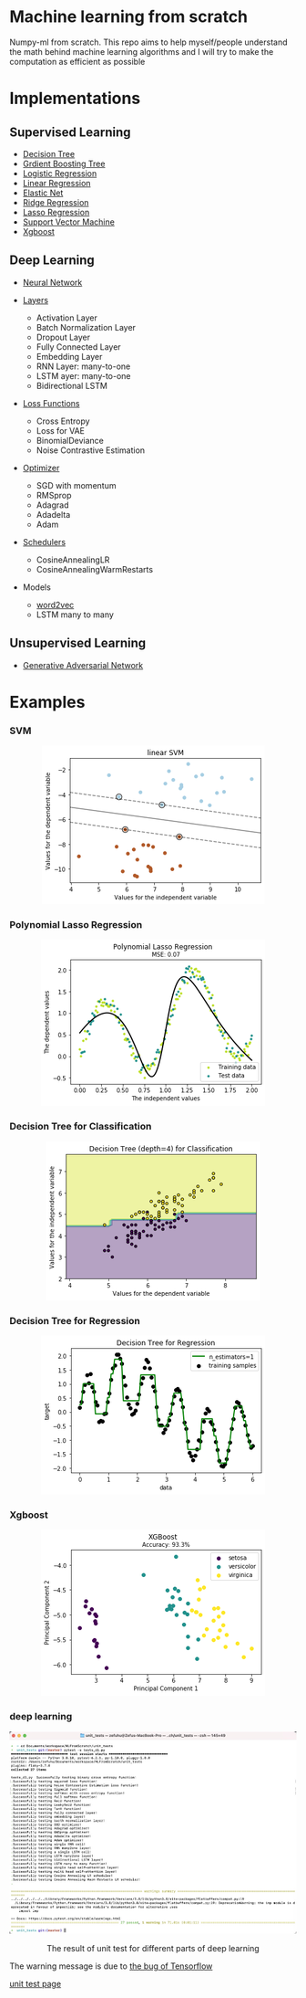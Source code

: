 # Machine learning from scratch
Numpy-ml from scratch. This repo aims to help myself/people understand the math behind
machine learning algorithms and I will try to make the computation as
efficient as possible

# Implementations

## Supervised Learning

- [Decision Tree](https://github.com/QinglinGou/Machine-learning-scratch/blob/master/numpy_ml/supervised_learning/decision_tree.py)
- [Grdient Boosting Tree](https://github.com/QinglinGou/Machine-learning-scratch/blob/master/numpy_ml/supervised_learning/gradient_boosting.py)
- [Logistic Regression](https://github.com/QinglinGou/Machine-learning-scratch/blob/master/numpy_ml/supervised_learning/logistic_regression.py)
- [Linear Regression](https://github.com/eriklindernoren/Machine-learning-scratch/blob/master/mlfromscratch/supervised_learning/regression.py)
- [Elastic Net](https://github.com/eriklindernoren/Machine-learning-scratch/blob/master/mlfromscratch/supervised_learning/regression.py)
- [Ridge Regression](https://github.com/QinglinGou/Machine-learning-scratch/blob/master/numpy_ml/supervised_learning/regression.py)
- [Lasso Regression](https://github.com/QinglinGou/Machine-learning-scratch/blob/master/numpy_ml/supervised_learning/regression.py)
- [Support Vector Machine](https://github.com/QinglinGou/Machine-learning-scratch/blob/master/numpy_ml/supervised_learning/support_vector_machine.py)
- [Xgboost](https://github.com/QinglinGou/Machine-learning-scratch/blob/master/numpy_ml/supervised_learning/xgboost.py)

## Deep Learning

- [Neural Network](https://github.com/QinglinGou/Machine-learning-scratch/blob/master/numpy_ml/deep_learning/neural_network.py)
- [Layers](https://github.com/QinglinGou/Machine-learning-scratch/blob/master/numpy_ml/deep_learning/layers.py)

  * Activation Layer
  * Batch Normalization Layer
  * Dropout Layer
  * Fully Connected Layer
  * Embedding Layer
  * RNN Layer: many-to-one
  * LSTM ayer: many-to-one
  * Bidirectional LSTM
- [Loss Functions](https://github.com/QinglinGou/Machine-learning-scratch/blob/master/numpy_ml/deep_learning/loss_functions.py)

  * Cross Entropy
  * Loss for VAE
  * BinomialDeviance
  * Noise Contrastive Estimation

- [Optimizer](https://github.com/QinglinGou/Machine-learning-scratch/blob/master/numpy_ml/deep_learning/optimizers.py)

  * SGD with momentum
  * RMSprop
  * Adagrad
  * Adadelta
  * Adam

- [Schedulers](https://github.com/QinglinGou/Machine-learning-scratch/blob/master/numpy_ml/deep_learning/schedulers.py)
  * CosineAnnealingLR
  * CosineAnnealingWarmRestarts

- Models
  * [word2vec](https://github.com/QinglinGou/Machine-learning-scratch/blob/master/numpy_ml/deep_learning/models/word2vec.py)
  * LSTM many to many

## Unsupervised Learning

- [Generative Adversarial Network](https://github.com/QinglinGou/Machine-learning-scratch/blob/master/numpy_ml/unsupervised_learning/generative_adversarial_network.py)

# Examples

### SVM
<p align="center">
<img src="/images/svm.png">
</p>

### Polynomial Lasso Regression
<p align="center">
<img src="/images/poly_lasso_regress.png">
</p>


### Decision Tree for Classification
<p align="center">
<img src="/images/decision_tree_classification.png">
</p>

### Decision Tree for Regression
<p align="center">
<img src="/images/decision_tree_regression.png">
</p>

### Xgboost
<p align="center">
<img src="/images/xgb.png">
</p>

### deep learning

<p align="center">
<img src="/images/unit_test.png">
</p>
<p align="center">
    The result of unit test for different parts of deep learning
</p>

The warning message is due to [the bug of Tensorflow](https://github.com/tensorflow/tensorflow/issues/31412)

[unit test page](https://github.com/Superhzf/MLFromScratch/tree/master/unit_tests)
